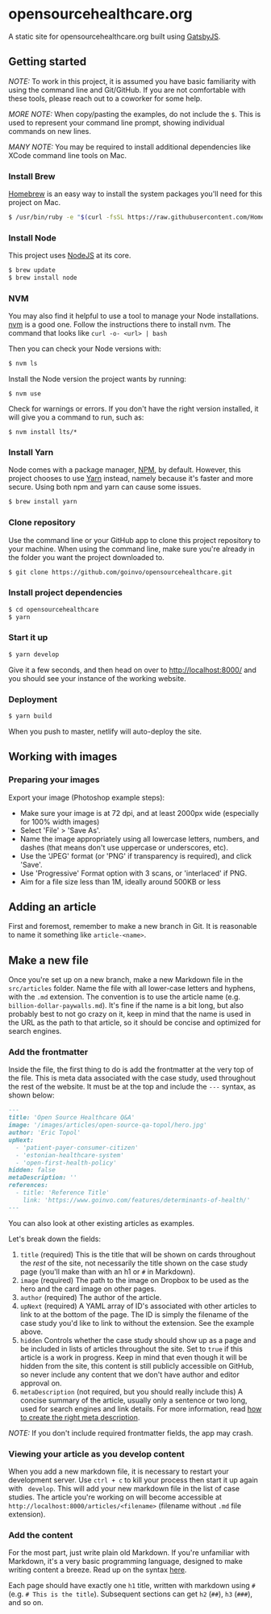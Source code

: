 # opensourcehealthcare.org

A static site for opensourcehealthcare.org built using [GatsbyJS](https://www.gatsbyjs.org/).

## Getting started

_NOTE:_ To work in this project, it is assumed you have basic familiarity with using the command line and Git/GitHub. If you are not comfortable with these tools, please reach out to a coworker for some help.

_MORE NOTE:_ When copy/pasting the examples, do not include the `$`. This is used to represent your command line prompt, showing individual commands on new lines.

_MANY NOTE:_ You may be required to install additional dependencies like XCode command line tools on Mac.

### Install Brew

[Homebrew](https://brew.sh/) is an easy way to install the system packages you'll need for this project on Mac.

```bash
$ /usr/bin/ruby -e "$(curl -fsSL https://raw.githubusercontent.com/Homebrew/install/master/install)"
```

### Install Node

This project uses [NodeJS](https://nodejs.org/en/) at its core.

```bash
$ brew update
$ brew install node
```

### NVM

You may also find it helpful to use a tool to manage your Node installations. [nvm](https://github.com/creationix/nvm) is a good one. Follow the instructions there to install nvm. The command that looks like `curl -o- <url> | bash`

Then you can check your Node versions with:

```bash
$ nvm ls
```

Install the Node version the project wants by running:

```
$ nvm use
```

Check for warnings or errors. If you don't have the right version installed, it will give you a command to run, such as:

```
$ nvm install lts/*
```

### Install Yarn

Node comes with a package manager, [NPM](https://www.npmjs.com/), by default. However, this project chooses to use [Yarn](https://yarnpkg.com/en/) instead, namely because it's faster and more secure. Using both npm and yarn can cause some issues.

```bash
$ brew install yarn
```

### Clone repository

Use the command line or your GitHub app to clone this project repository to your machine. When using the command line, make sure you're already in the folder you want the project downloaded to.

```bash
$ git clone https://github.com/goinvo/opensourcehealthcare.git
```

### Install project dependencies

```bash
$ cd opensourcehealthcare
$ yarn
```

### Start it up

```bash
$ yarn develop
```

Give it a few seconds, and then head on over to [http://localhost:8000/](http://localhost:8000/) and you should see your instance of the working website.

### Deployment

```bash
$ yarn build
```

When you push to master, netlify will auto-deploy the site.

## Working with images

### Preparing your images

Export your image (Photoshop example steps):

- Make sure your image is at 72 dpi, and at least 2000px wide (especially for 100% width images)
- Select 'File' > 'Save As'.
- Name the image appropriately using all lowercase letters, numbers, and dashes (that means don't use uppercase or underscores, etc).
- Use the 'JPEG' format (or 'PNG' if transparency is required), and click 'Save'.
- Use 'Progressive' Format option with 3 scans, or 'interlaced' if PNG.
- Aim for a file size less than 1M, ideally around 500KB or less

## Adding an article

First and foremost, remember to make a new branch in Git. It is reasonable to name it something like `article-<name>`.

## Make a new file

Once you're set up on a new branch, make a new Markdown file in the `src/articles` folder. Name the file with all lower-case letters and hyphens, with the `.md` extension. The convention is to use the article name (e.g. `billion-dollar-paywalls.md`). It's fine if the name is a bit long, but also probably best to not go crazy on it, keep in mind that the name is used in the URL as the path to that article, so it should be concise and optimized for search engines.

### Add the frontmatter

Inside the file, the first thing to do is add the frontmatter at the very top of the file. This is meta data associated with the case study, used throughout the rest of the website. It must be at the top and include the `---` syntax, as shown below:

```md
---
title: 'Open Source Healthcare Q&A'
image: '/images/articles/open-source-qa-topol/hero.jpg'
author: 'Eric Topol'
upNext:
  - 'patient-payer-consumer-citizen'
  - 'estonian-healthcare-system'
  - 'open-first-health-policy'
hidden: false
metaDescription: ''
references:
  - title: 'Reference Title'
    link: 'https://www.goinvo.com/features/determinants-of-health/'
---
```

You can also look at other existing articles as examples.

Let's break down the fields:

1. `title` (required)
   This is the title that will be shown on cards throughout the _rest_ of the site, not necessarily the title shown on the case study page (you'll make than with an h1 or `#` in Markdown).
2. `image` (required)
   The path to the image on Dropbox to be used as the hero and the card image on other pages.
3. `author` (required)
   The author of the article.
4. `upNext` (required)
   A YAML array of ID's associated with other articles to link to at the bottom of the page. The ID is simply the filename of the case study you'd like to link to without the extension. See the example above.
5. `hidden`
   Controls whether the case study should show up as a page and be included in lists of articles throughout the site. Set to `true` if this article is a work in progress. Keep in mind that even though it will be hidden from the site, this content is still publicly accessible on GitHub, so never include any content that we don't have author and editor approval on.
9. `metaDescription` (not required, but you should really include this)
   A concise summary of the article, usually only a sentence or two long, used for search engines and link details. For more information, read [how to create the right meta description](https://yoast.com/meta-descriptions/).

_NOTE:_ If you don't include required frontmatter fields, the app may crash.

### Viewing your article as you develop content

When you add a new markdown file, it is necessary to restart your development server. Use `ctrl + c` to kill your process then start it up again with ` develop`. This will add your new markdown file in the list of case studies. The article you're working on will become accessible at `http://localhost:8000/articles/<filename>` (filename without `.md` file extension).

### Add the content

For the most part, just write plain old Markdown. If you're unfamiliar with Markdown, it's a very basic programming language, designed to make writing content a breeze. Read up on the syntax [here](https://daringfireball.net/projects/markdown/syntax).

Each page should have exactly one `h1` title, written with markdown using `#` (e.g. `# This is the title`). Subsequent sections can get `h2` (`##`), `h3` (`###`), and so on.
